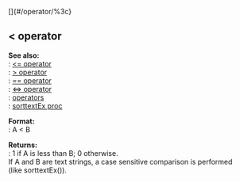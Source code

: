 []{#/operator/%3c}    
## \< operator    
**See also:**    
:   [\<= operator](/ref/operator/%3c=.md)    
:   [\> operator](/ref/operator/%3e.md)    
:   [== operator](/ref/operator/==.md)    
:   [\<=\> operator](/ref/operator/%3c=%3e.md)    
:   [operators](/ref/operator.md)    
:   [sorttextEx proc](/ref/proc/sorttextEx.md)    
<!-- -->    
**Format:**    
:   A \< B    
<!-- -->    
**Returns:**    
:   1 if A is less than B; 0 otherwise.    
If A and B are text strings, a case sensitive comparison is performed    
(like sorttextEx()).  